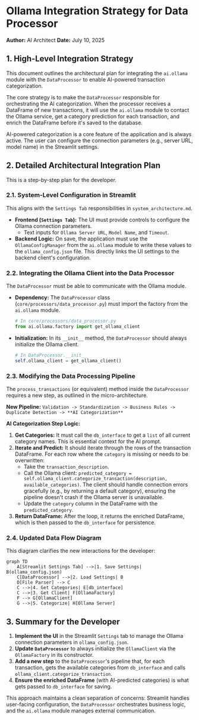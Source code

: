 # Ollama Integration Strategy for Data Processor

**Author:** AI Architect
**Date:** July 10, 2025

## 1. High-Level Integration Strategy

This document outlines the architectural plan for integrating the `ai.ollama` module with the `DataProcessor` to enable AI-powered transaction categorization.

The core strategy is to make the `DataProcessor` responsible for orchestrating the AI categorization. When the processor receives a DataFrame of new transactions, it will use the `ai.ollama` module to contact the Ollama service, get a category prediction for each transaction, and enrich the DataFrame before it's saved to the database.

AI-powered categorization is a core feature of the application and is always active. The user can configure the connection parameters (e.g., server URL, model name) in the Streamlit settings.

## 2. Detailed Architectural Integration Plan

This is a step-by-step plan for the developer.

### 2.1. System-Level Configuration in Streamlit

This aligns with the `Settings Tab` responsibilities in `system_architecture.md`.

-   **Frontend (`Settings Tab`):** The UI must provide controls to configure the Ollama connection parameters.
    -   Text inputs for `Ollama Server URL`, `Model Name`, and `Timeout`.
-   **Backend Logic:** On save, the application must use the `OllamaConfigManager` from the `ai.ollama` module to write these values to the `ollama_config.json` file. This directly links the UI settings to the backend client's configuration.

### 2.2. Integrating the Ollama Client into the Data Processor

The `DataProcessor` must be able to communicate with the Ollama module.

-   **Dependency:** The `DataProcessor` class (`core/processors/data_processor.py`) must import the factory from the `ai.ollama` module.
    ```python
    # In core/processors/data_processor.py
    from ai.ollama.factory import get_ollama_client
    ```
-   **Initialization:** In its `__init__` method, the `DataProcessor` should always initialize the Ollama client.
    ```python
    # In DataProcessor.__init__
    self.ollama_client = get_ollama_client()
    ```

### 2.3. Modifying the Data Processing Pipeline

The `process_transactions` (or equivalent) method inside the `DataProcessor` requires a new step, as outlined in the micro-architecture.

**New Pipeline:**
`Validation -> Standardization -> Business Rules -> Duplicate Detection -> **AI Categorization**`

**AI Categorization Step Logic:**

1.  **Get Categories:** It must call the `db_interface` to get a `list` of all current category names. This is essential context for the AI prompt.
2.  **Iterate and Predict:** It should iterate through the rows of the transaction DataFrame. For each row where the `category` is missing or needs to be overwritten:
    -   Take the `transaction_description`.
    -   Call the Ollama client: `predicted_category = self.ollama_client.categorize_transaction(description, available_categories)`. The client should handle connection errors gracefully (e.g., by returning a default category), ensuring the pipeline doesn't crash if the Ollama server is unavailable.
    -   Update the `category` column in the DataFrame with the `predicted_category`.
3.  **Return DataFrame:** After the loop, it returns the enriched DataFrame, which is then passed to the `db_interface` for persistence.

### 2.4. Updated Data Flow Diagram

This diagram clarifies the new interactions for the developer:

```mermaid
graph TD
    A[Streamlit Settings Tab] -->|1. Save Settings| B(ollama_config.json)
    C[DataProcessor] -->|2. Load Settings| B
    D[File Parser] --> C
    C -->|4. Get Categories| E[db_interface]
    C -->|3. Get Client| F[OllamaFactory]
    F --> G[OllamaClient]
    G -->|5. Categorize| H[Ollama Server]
```

## 3. Summary for the Developer

1.  **Implement the UI** in the Streamlit `Settings` tab to manage the Ollama connection parameters in `ollama_config.json`.
2.  **Update `DataProcessor`** to always initialize the `OllamaClient` via the `OllamaFactory` in its constructor.
3.  **Add a new step** to the `DataProcessor`'s pipeline that, for each transaction, gets the available categories from `db_interface` and calls `ollama_client.categorize_transaction`.
4.  **Ensure the enriched DataFrame** (with AI-predicted categories) is what gets passed to `db_interface` for saving.

This approach maintains a clean separation of concerns: Streamlit handles user-facing configuration, the `DataProcessor` orchestrates business logic, and the `ai.ollama` module manages external communication.
